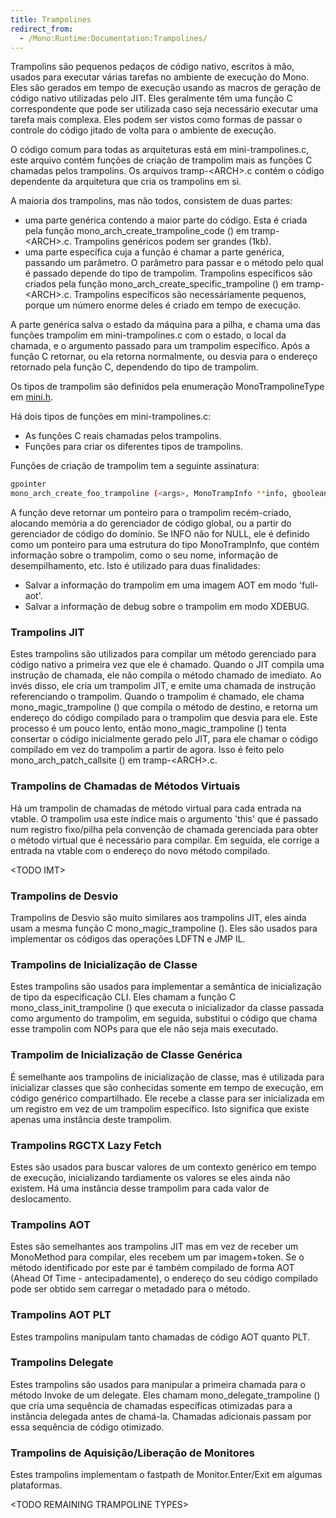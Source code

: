 ```yaml
---
title: Trampolines
redirect_from:
  - /Mono:Runtime:Documentation:Trampolines/
---
```


 Trampolins são pequenos pedaços de código nativo, escritos à mão, 
usados para executar várias tarefas no ambiente de execução do Mono. 
Eles são gerados em tempo de execução usando as macros de geração de 
código nativo utilizadas pelo JIT. Eles geralmente têm uma 
função C correspondente que pode ser utilizada caso seja necessário 
executar uma tarefa mais complexa. Eles podem ser vistos como formas de 
passar o controle do código jitado de volta para o ambiente de execução. 

O código comum para todas as arquiteturas está em mini-trampolines.c, 
este arquivo contém funções de criação de trampolim mais as 
funções C chamadas pelos trampolins. Os arquivos tramp-\<ARCH\>.c 
contém o código dependente da arquitetura que cria os trampolins em si. 

A maioria dos trampolins, mas não todos, consistem de duas partes: 

- uma parte genérica contendo a maior parte do código. Esta é criada 
pela função mono_arch_create_trampoline_code () em tramp-\<ARCH\>.c. 
Trampolins genéricos podem ser grandes (1kb). 
- uma parte específica cuja a função é chamar a parte genérica, passando um 
parâmetro. O parâmetro para passar e o método pelo qual é passado depende do 
tipo de trampolim. Trampolins específicos são criados pela função 
mono_arch_create_specific_trampoline () em tramp-\<ARCH\>.c. Trampolins 
específicos são necessáriamente pequenos, porque um número enorme deles
é criado em tempo de execução. 

A parte genérica salva o estado da máquina para a pilha, e chama uma 
das funções trampolim em mini-trampolines.c com o estado, o local da
chamada, e o argumento passado para um trampolim específico. Após a 
função C retornar, ou ela retorna normalmente, ou desvia para o endereço 
retornado pela função C, dependendo do tipo de trampolim. 

Os tipos de trampolim são definidos pela enumeração MonoTrampolineType em 
[mini.h](https://github.com/mono/mono/blob/master/mono/mini/mini.h). 

Há dois tipos de funções em mini-trampolines.c: 

- As funções C reais chamadas pelos trampolins. 
- Funções para criar os diferentes tipos de trampolins. 

Funções de criação de trampolim tem a seguinte assinatura: 

``` bash 
gpointer 
mono_arch_create_foo_trampoline (<args>, MonoTrampInfo **info, gboolean aot) 
``` 

A função deve retornar um ponteiro para o trampolim recém-criado, 
alocando memória a do gerenciador de código global, ou 
a partir do gerenciador de código do domínio. Se INFO não for 
NULL, ele é definido como um ponteiro para uma estrutura do tipo 
MonoTrampInfo, que contém informação sobre o trampolim, como o seu 
nome, informação de desempilhamento, etc. Isto é utilizado para duas 
finalidades: 

- Salvar a informação do trampolim em uma imagem AOT em modo 'full-aot'. 
- Salvar a informação de debug sobre o trampolim em modo XDEBUG. 

### Trampolins JIT 

Estes trampolins são utilizados para compilar um método gerenciado para 
código nativo a primeira vez que ele é chamado. Quando o JIT compila 
uma instrução de chamada, ele não compila o método chamado de imediato. 
Ao invés disso, ele cria um trampolim JIT, e emite uma chamada de instrução 
referenciando o trampolim. Quando o trampolim é chamado, ele chama 
mono_magic_trampoline () que compila o método de destino, e retorna um 
endereço do código compilado para o trampolim que desvia para ele. 
Este processo é um pouco lento, então mono_magic_trampoline () tenta 
consertar o código inicialmente gerado pelo JIT, para ele chamar o código compilado 
em vez do trampolim a partir de agora. Isso é feito pelo 
mono_arch_patch_callsite () em tramp-\<ARCH\>.c. 

### Trampolins de Chamadas de Métodos Virtuais

Há um trampolin de chamadas de método virtual para cada entrada na vtable.
O trampolim usa este índice mais o argumento 'this' que é passado num registro 
fixo/pilha pela convenção de chamada gerenciada para obter o método 
virtual que é necessário para compilar. Em seguida, ele corrige a entrada na 
vtable com o endereço do novo método compilado.

\<TODO IMT\> 

### Trampolins de Desvio 

Trampolins de Desvio são muito similares aos trampolins JIT, eles ainda 
usam a mesma função C mono_magic_trampoline (). Eles são usados para 
implementar os códigos das operações LDFTN e JMP IL. 

### Trampolins de Inicialização de Classe

Estes trampolins são usados para implementar a semântica de inicialização de 
tipo da especificação CLI. Eles chamam a função 
C mono_class_init_trampoline () que executa o inicializador da classe 
passada como argumento do trampolim, em seguida, substitui o código 
que chama esse trampolin com NOPs para que ele não seja mais 
executado. 

### Trampolim de Inicialização de Classe Genérica

É semelhante aos trampolins de inicialização de classe, mas é utilizada para 
inicializar classes que são conhecidas somente em tempo de execução, 
em código genérico compartilhado. Ele recebe a classe para ser 
inicializada em um registro em vez de um trampolim específico. Isto 
significa que existe apenas uma instância deste trampolim. 

### Trampolins RGCTX Lazy Fetch 

Estes são usados para buscar valores de um contexto genérico em tempo 
de execução, inicializando tardiamente os valores se eles ainda não 
existem. Há uma instância desse trampolim para cada valor de 
deslocamento. 

### Trampolins AOT 

Estes são semelhantes aos trampolins JIT mas em vez de receber um 
MonoMethod para compilar, eles recebem um par imagem+token. Se o método 
identificado por este par é também compilado de forma AOT (Ahead Of 
Time - antecipadamente), o endereço do seu código compilado pode ser 
obtido sem carregar o metadado para o método. 

### Trampolins AOT PLT 

Estes trampolins manipulam tanto chamadas de código AOT quanto PLT. 

### Trampolins Delegate 

Estes trampolins são usados para manipular a primeira chamada para o 
método Invoke de um delegate. Eles chamam mono_delegate_trampoline () 
que cria uma sequência de chamadas específicas otimizadas para a 
instância delegada antes de chamá-la. Chamadas adicionais passam por 
essa sequência de código otimizado. 

### Trampolins de Aquisição/Liberação de Monitores 

Estes trampolins implementam o fastpath de Monitor.Enter/Exit em algumas 
plataformas. 

\<TODO REMAINING TRAMPOLINE TYPES\> 

